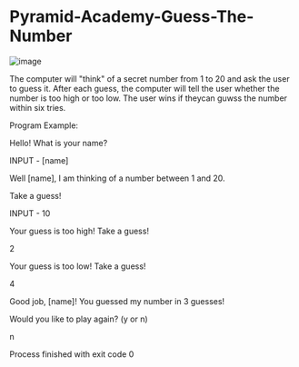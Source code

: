 # Pyramid-Academy-Guess-The-Number
![image](https://user-images.githubusercontent.com/61062296/174879460-50c5002e-ddbc-4615-8ee1-d28939432aad.png)

The computer will "think" of a secret number from 1 to 20 and ask the user to guess it. After each guess, the computer will tell the user whether the number is too high or too low. The user wins if theycan guwss the number within six tries.

Program Example:

Hello! What is your name?

INPUT - [name]

Well [name], I am thinking of a number between 1 and 20.

Take a guess!

INPUT - 10

Your guess is too high!
Take a guess!

2

Your guess is too low!
Take a guess!

4

Good job, [name]! You guessed my number in 3 guesses!

Would you like to play again? (y or n)

n

Process finished with exit code 0
